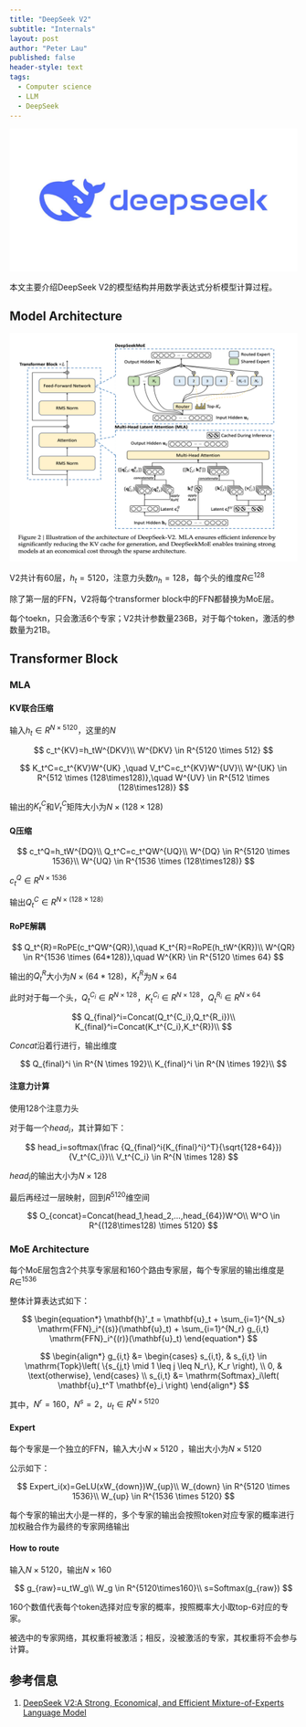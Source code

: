 ```yaml
---
title: "DeepSeek V2"
subtitle: "Internals"
layout: post
author: "Peter Lau"
published: false
header-style: text
tags:
  - Computer science
  - LLM
  - DeepSeek
---
```



<div>
  <img class="shadow" src="/img/deepseek/DeepSeek-Logo.jpg" width="800" height="250" alt="Transformer Architecture">
</div>


本文主要介绍DeepSeek V2的模型结构并用数学表达式分析模型计算过程。

## Model Architecture

<div>
  <img class="shadow" src="/img/deepseek/deepseek_v2_transformer_block.png" width="800" height="400" alt="Transformer Architecture">
</div>

V2共计有60层，$h_t=5120$，注意力头数$n_h=128$，每个头的维度$R\in^{128}$

除了第一层的FFN，V2将每个transformer block中的FFN都替换为MoE层。

每个toekn，只会激活6个专家；V2共计参数量236B，对于每个token，激活的参数量为21B。

## Transformer Block

### MLA

#### KV联合压缩

输入$h_t \in R^{N \times 5120}$，这里的$N$

$$
c_t^{KV}=h_tW^{DKV}\\
W^{DKV} \in R^{5120 \times 512}
$$

$$
K_t^C=c_t^{KV}W^{UK} ,\quad V_t^C=c_t^{KV}W^{UV}\\
W^{UK} \in R^{512 \times (128\times128)},\quad W^{UV} \in R^{512 \times (128\times128)}
$$

输出的$K_t^C$和$V_t^C$矩阵大小为$N \times (128\times128)$

#### Q压缩

$$
c_t^Q=h_tW^{DQ}\\
Q_t^C=c_t^QW^{UQ}\\
W^{DQ} \in R^{5120 \times 1536}\\
W^{UQ} \in R^{1536 \times (128\times128)}
$$

$c_t^Q \in R^{N\times1536}$

输出$Q_t^C \in R^{N \times (128\times128)}$

#### RoPE解耦

$$
Q_t^{R}=RoPE(c_t^QW^{QR}),\quad K_t^{R}=RoPE(h_tW^{KR})\\
W^{QR} \in R^{1536 \times (64*128)},\quad W^{KR} \in R^{5120 \times 64}
$$

输出的$Q_t^{R}$大小为$N \times (64*128)$，$K_t^{R}$为$N\times64$

此时对于每一个头，$Q_t^{C_i} \in R^{N\times128}$，$K_t^{C_i} \in R^{N\times128}$，$Q_t^{R_i} \in R^{N\times64}$

$$
Q_{final}^i=Concat(Q_t^{C_i},Q_t^{R_i})\\
K_{final}^i=Concat(K_t^{C_i},K_t^{R})\\
$$

*Concat*沿着行进行，输出维度

$$
Q_{final}^i \in R^{N \times 192}\\
K_{final}^i \in R^{N \times 192}\\
$$

#### 注意力计算

使用128个注意力头

对于每一个$head_i$，其计算如下：

$$
head_i=softmax(\frac {Q_{final}^i{K_{final}^i}^T}{\sqrt{128+64}}){V_t^{C_i}}\\
V_t^{C_i} \in R^{N \times 128}
$$


$head_i$的输出大小为$N\times 128$


最后再经过一层映射，回到$R^{5120}$维空间

$$
O_{concat}=Concat(head_1,head_2,...,head_{64})W^O\\
W^O \in R^{(128\times128) \times 5120}
$$


### MoE Architecture

每个MoE层包含2个共享专家层和160个路由专家层，每个专家层的输出维度是$R\in^{1536}$

整体计算表达式如下：

$$
\begin{equation*}
\mathbf{h}'_t = \mathbf{u}_t + \sum_{i=1}^{N_s} \mathrm{FFN}_i^{(s)}(\mathbf{u}_t) + \sum_{i=1}^{N_r} g_{i,t} \mathrm{FFN}_i^{(r)}(\mathbf{u}_t)
\end{equation*}
$$

$$
\begin{align*}
g_{i,t} &= \begin{cases}
s_{i,t}, & s_{i,t} \in \mathrm{Topk}\left( \{s_{j,t} \mid 1 \leq j \leq N_r\}, K_r \right), \\
0, & \text{otherwise},
\end{cases} \\
s_{i,t} &= \mathrm{Softmax}_i\left( \mathbf{u}_t^T \mathbf{e}_i \right)
\end{align*}
$$

其中，$N^r=160$，$N^s=2$，$u_t \in R^{N\times5120}$


#### Expert

每个专家是一个独立的FFN，输入大小$N \times 5120$
，输出大小为$N \times 5120$

公示如下：

$$
Expert_i(x)=GeLU(xW_{down})W_{up}\\
W_{down} \in R^{5120 \times 1536}\\
W_{up} \in R^{1536 \times 5120}
$$


每个专家的输出大小是一样的，多个专家的输出会按照token对应专家的概率进行加权融合作为最终的专家网络输出

#### How to route

输入$N\times5120$，输出$N \times 160$

$$
g_{raw}=u_tW_g\\
W_g \in R^{5120\times160}\\
s=Softmax(g_{raw})
$$

160个数值代表每个token选择对应专家的概率，按照概率大小取top-6对应的专家。

被选中的专家网络，其权重将被激活；相反，没被激活的专家，其权重将不会参与计算。

## 参考信息

1. [DeepSeek V2:A Strong, Economical, and Efficient Mixture-of-Experts Language Model](https://arxiv.org/pdf/2405.04434)